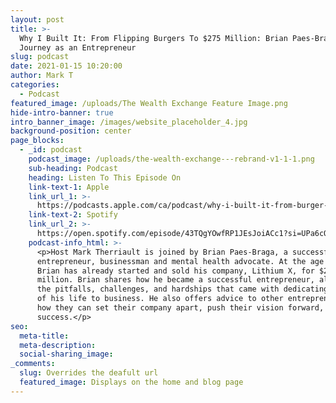 ```yaml
---
layout: post
title: >-
  Why I Built It: From Flipping Burgers To $275 Million: Brian Paes-Braga's
  Journey as an Entrepreneur
slug: podcast
date: 2021-01-15 10:20:00
author: Mark T
categories:
  - Podcast
featured_image: /uploads/The Wealth Exchange Feature Image.png
hide-intro-banner: true
intro_banner_image: /images/website_placeholder_4.jpg
background-position: center
page_blocks:
  - _id: podcast
    podcast_image: /uploads/the-wealth-exchange---rebrand-v1-1-1.png
    sub-heading: Podcast
    heading: Listen To This Episode On
    link-text-1: Apple
    link_url_1: >-
      https://podcasts.apple.com/ca/podcast/why-i-built-it-from-burger-flipping-to-selling-%24275/id1388082893?i=1000501250526
    link-text-2: Spotify
    link_url_2: >-
      https://open.spotify.com/episode/43TQgYOwfRP1JEsJoiACc1?si=UPa6cOuWTGWqlMKGGXhCLQ
    podcast-info_html: >-
      <p>Host Mark Therriault is joined by Brian Paes-Braga, a successful
      entrepreneur, businessman and mental health advocate. At the age of 32,
      Brian has already started and sold his company, Lithium X, for $275
      million. Brian shares how he became a successful entrepreneur, along with
      the pitfalls, challenges, and hardships that came with dedicating so much
      of his life to business. He also offers advice to other entrepreneurs on
      how they can set their company apart, push their vision forward, and find
      success.</p>
seo:
  meta-title:
  meta-description:
  social-sharing_image:
_comments:
  slug: Overrides the deafult url
  featured_image: Displays on the home and blog page
---
```



